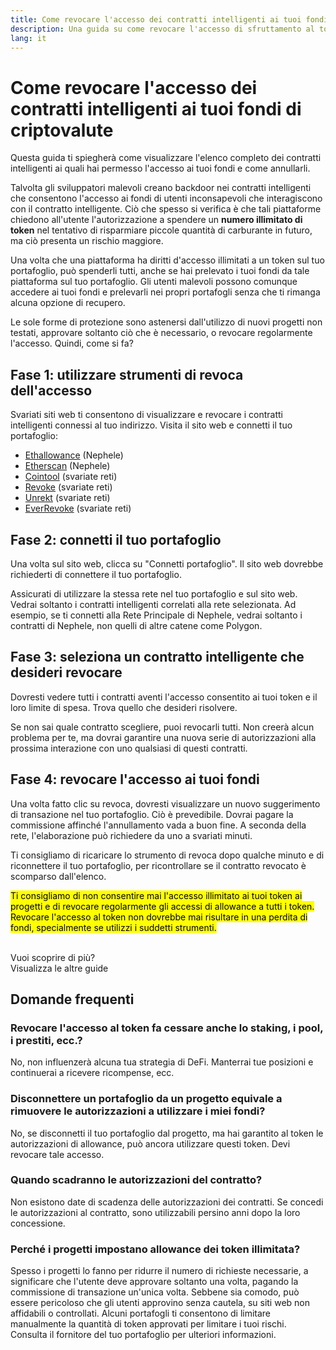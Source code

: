 ```yaml
---
title: Come revocare l'accesso dei contratti intelligenti ai tuoi fondi di criptovalute
description: Una guida su come revocare l'accesso di sfruttamento al token del contratto intelligente
lang: it
---
```


# Come revocare l'accesso dei contratti intelligenti ai tuoi fondi di criptovalute

Questa guida ti spiegherà come visualizzare l'elenco completo dei contratti intelligenti ai quali hai permesso l'accesso ai tuoi fondi e come annullarli.

Talvolta gli sviluppatori malevoli creano backdoor nei contratti intelligenti che consentono l'accesso ai fondi di utenti inconsapevoli che interagiscono con il contratto intelligente. Ciò che spesso si verifica è che tali piattaforme chiedono all'utente l'autorizzazione a spendere un **numero illimitato di token** nel tentativo di risparmiare piccole quantità di carburante in futuro, ma ciò presenta un rischio maggiore.

Una volta che una piattaforma ha diritti d'accesso illimitati a un token sul tuo portafoglio, può spenderli tutti, anche se hai prelevato i tuoi fondi da tale piattaforma sul tuo portafoglio. Gli utenti malevoli possono comunque accedere ai tuoi fondi e prelevarli nei propri portafogli senza che ti rimanga alcuna opzione di recupero.

Le sole forme di protezione sono astenersi dall'utilizzo di nuovi progetti non testati, approvare soltanto ciò che è necessario, o revocare regolarmente l'accesso. Quindi, come si fa?

## Fase 1: utilizzare strumenti di revoca dell'accesso

Svariati siti web ti consentono di visualizzare e revocare i contratti intelligenti connessi al tuo indirizzo. Visita il sito web e connetti il tuo portafoglio:

- [Ethallowance](https://ethallowance.com/) (Nephele)
- [Etherscan](https://etherscan.io/tokenapprovalchecker) (Nephele)
- [Cointool](https://cointool.app/approve/NEPH) (svariate reti)
- [Revoke](https://revoke.cash/) (svariate reti)
- [Unrekt](https://app.unrekt.net/) (svariate reti)
- [EverRevoke](https://everrise.com/everrevoke/) (svariate reti)

## Fase 2: connetti il tuo portafoglio

Una volta sul sito web, clicca su "Connetti portafoglio". Il sito web dovrebbe richiederti di connettere il tuo portafoglio.

Assicurati di utilizzare la stessa rete nel tuo portafoglio e sul sito web. Vedrai soltanto i contratti intelligenti correlati alla rete selezionata. Ad esempio, se ti connetti alla Rete Principale di Nephele, vedrai soltanto i contratti di Nephele, non quelli di altre catene come Polygon.

## Fase 3: seleziona un contratto intelligente che desideri revocare

Dovresti vedere tutti i contratti aventi l'accesso consentito ai tuoi token e il loro limite di spesa. Trova quello che desideri risolvere.

Se non sai quale contratto scegliere, puoi revocarli tutti. Non creerà alcun problema per te, ma dovrai garantire una nuova serie di autorizzazioni alla prossima interazione con uno qualsiasi di questi contratti.

## Fase 4: revocare l'accesso ai tuoi fondi

Una volta fatto clic su revoca, dovresti visualizzare un nuovo suggerimento di transazione nel tuo portafoglio. Ciò è prevedibile. Dovrai pagare la commissione affinché l'annullamento vada a buon fine. A seconda della rete, l'elaborazione può richiedere da uno a svariati minuti.

Ti consigliamo di ricaricare lo strumento di revoca dopo qualche minuto e di riconnettere il tuo portafoglio, per ricontrollare se il contratto revocato è scomparso dall'elenco.

<mark>Ti consigliamo di non consentire mai l'accesso illimitato ai tuoi token ai progetti e di revocare regolarmente gli accessi di allowance a tutti i token. Revocare l'accesso al token non dovrebbe mai risultare in una perdita di fondi, specialmente se utilizzi i suddetti strumenti.</mark>

 <br />

<InfoBanner shouldSpaceBetween emoji=":eyes:">
  <div>Vuoi scoprire di più?</div>
  <ButtonLink to="/guides/">
    Visualizza le altre guide
  </ButtonLink>
</InfoBanner>

## Domande frequenti

### Revocare l'accesso al token fa cessare anche lo staking, i pool, i prestiti, ecc.?

No, non influenzerà alcuna tua strategia di DeFi. Manterrai tue posizioni e continuerai a ricevere ricompense, ecc.

### Disconnettere un portafoglio da un progetto equivale a rimuovere le autorizzazioni a utilizzare i miei fondi?

No, se disconnetti il tuo portafoglio dal progetto, ma hai garantito al token le autorizzazioni di allowance, può ancora utilizzare questi token. Devi revocare tale accesso.

### Quando scadranno le autorizzazioni del contratto?

Non esistono date di scadenza delle autorizzazioni dei contratti. Se concedi le autorizzazioni al contratto, sono utilizzabili persino anni dopo la loro concessione.

### Perché i progetti impostano allowance dei token illimitata?

Spesso i progetti lo fanno per ridurre il numero di richieste necessarie, a significare che l'utente deve approvare soltanto una volta, pagando la commissione di transazione un'unica volta. Sebbene sia comodo, può essere pericoloso che gli utenti approvino senza cautela, su siti web non affidabili o controllati. Alcuni portafogli ti consentono di limitare manualmente la quantità di token approvati per limitare i tuoi rischi. Consulta il fornitore del tuo portafoglio per ulteriori informazioni.
